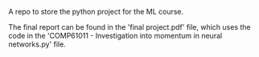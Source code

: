A repo to store the python project for the ML course.

The final report can be found in the 'final project.pdf' file, which uses the code in the 'COMP61011 - Investigation into momentum in neural networks.py' file. 

